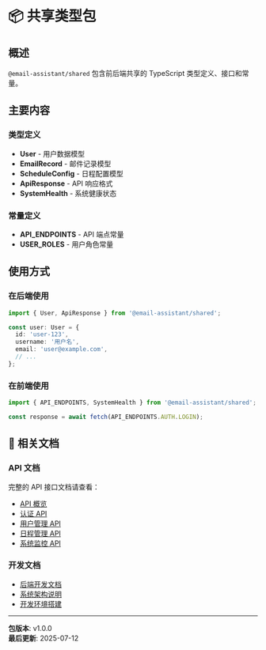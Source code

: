 # 📦 共享类型包

## 概述

`@email-assistant/shared` 包含前后端共享的 TypeScript 类型定义、接口和常量。

## 主要内容

### 类型定义
- **User** - 用户数据模型
- **EmailRecord** - 邮件记录模型
- **ScheduleConfig** - 日程配置模型
- **ApiResponse** - API 响应格式
- **SystemHealth** - 系统健康状态

### 常量定义
- **API_ENDPOINTS** - API 端点常量
- **USER_ROLES** - 用户角色常量

## 使用方式

### 在后端使用
```typescript
import { User, ApiResponse } from '@email-assistant/shared';

const user: User = {
  id: 'user-123',
  username: '用户名',
  email: 'user@example.com',
  // ...
};
```

### 在前端使用
```typescript
import { API_ENDPOINTS, SystemHealth } from '@email-assistant/shared';

const response = await fetch(API_ENDPOINTS.AUTH.LOGIN);
```

## 📖 相关文档

### API 文档
完整的 API 接口文档请查看：
- [API 概览](../backend/docs/api/overview.md)
- [认证 API](../backend/docs/api/authentication.md)
- [用户管理 API](../backend/docs/api/users.md)
- [日程管理 API](../backend/docs/api/schedule.md)
- [系统监控 API](../backend/docs/api/system.md)

### 开发文档
- [后端开发文档](../backend/docs/README.md)
- [系统架构说明](../backend/docs/ARCHITECTURE.md)
- [开发环境搭建](../backend/docs/DEVELOPMENT.md)

---

**包版本**: v1.0.0  
**最后更新**: 2025-07-12